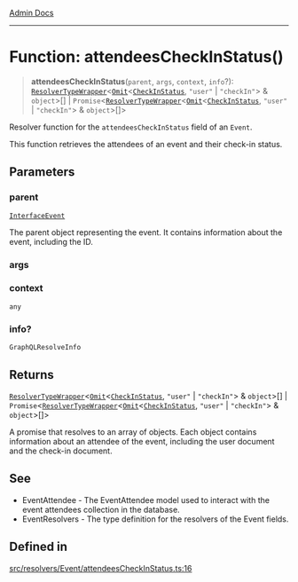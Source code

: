 [Admin Docs](/)

***

# Function: attendeesCheckInStatus()

> **attendeesCheckInStatus**(`parent`, `args`, `context`, `info`?): [`ResolverTypeWrapper`](../../../../types/generatedGraphQLTypes/type-aliases/ResolverTypeWrapper.md)\<[`Omit`](../../../../types/generatedGraphQLTypes/type-aliases/Omit.md)\<[`CheckInStatus`](../../../../types/generatedGraphQLTypes/type-aliases/CheckInStatus.md), `"user"` \| `"checkIn"`\> & `object`\>[] \| `Promise`\<[`ResolverTypeWrapper`](../../../../types/generatedGraphQLTypes/type-aliases/ResolverTypeWrapper.md)\<[`Omit`](../../../../types/generatedGraphQLTypes/type-aliases/Omit.md)\<[`CheckInStatus`](../../../../types/generatedGraphQLTypes/type-aliases/CheckInStatus.md), `"user"` \| `"checkIn"`\> & `object`\>[]\>

Resolver function for the `attendeesCheckInStatus` field of an `Event`.

This function retrieves the attendees of an event and their check-in status.

## Parameters

### parent

[`InterfaceEvent`](../../../../models/Event/interfaces/InterfaceEvent.md)

The parent object representing the event. It contains information about the event, including the ID.

### args

### context

`any`

### info?

`GraphQLResolveInfo`

## Returns

[`ResolverTypeWrapper`](../../../../types/generatedGraphQLTypes/type-aliases/ResolverTypeWrapper.md)\<[`Omit`](../../../../types/generatedGraphQLTypes/type-aliases/Omit.md)\<[`CheckInStatus`](../../../../types/generatedGraphQLTypes/type-aliases/CheckInStatus.md), `"user"` \| `"checkIn"`\> & `object`\>[] \| `Promise`\<[`ResolverTypeWrapper`](../../../../types/generatedGraphQLTypes/type-aliases/ResolverTypeWrapper.md)\<[`Omit`](../../../../types/generatedGraphQLTypes/type-aliases/Omit.md)\<[`CheckInStatus`](../../../../types/generatedGraphQLTypes/type-aliases/CheckInStatus.md), `"user"` \| `"checkIn"`\> & `object`\>[]\>

A promise that resolves to an array of objects. Each object contains information about an attendee of the event, including the user document and the check-in document.

## See

 - EventAttendee - The EventAttendee model used to interact with the event attendees collection in the database.
 - EventResolvers - The type definition for the resolvers of the Event fields.

## Defined in

[src/resolvers/Event/attendeesCheckInStatus.ts:16](https://github.com/Suyash878/talawa-api/blob/cfd688207611ba245c99edd8dbaccb2cdbf6a043/src/resolvers/Event/attendeesCheckInStatus.ts#L16)
